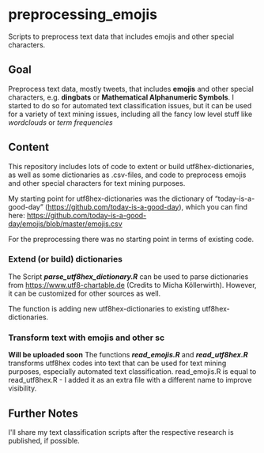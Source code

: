 # preprocessing_emojis
Scripts to preprocess text data that includes emojis and other special characters.

## Goal
Preprocess text data, mostly tweets, that includes **emojis** and other special characters, e.g. **dingbats** or **Mathematical Alphanumeric Symbols**. I started to do so for automated text classification issues, but it can be used for a variety of text mining issues, including all the fancy low level stuff like *wordclouds* or *term frequencies*

## Content
This repository includes lots of code to extent or build utf8hex-dictionaries, as well as some dictionaries as .csv-files, and code to preprocess emojis and other special characters for text mining purposes.

My starting point for utf8hex-dictionaries was the dictionary of “today-is-a-good-day” (https://github.com/today-is-a-good-day), which you can find here: https://github.com/today-is-a-good-day/emojis/blob/master/emojis.csv

For the preprocessing there was no starting point in terms of existing code.

### Extend (or build) dictionaries
The Script ***parse_utf8hex_dictionary.R*** can be used to parse dictionaries from https://www.utf8-chartable.de (Credits to Micha Köllerwirth). However, it can be customized for other sources as well.

The function  is adding new utf8hex-dictionaries to existing utf8hex-dictionaries. 

### Transform text with emojis and other sc
**Will be uploaded soon** The functions ***read_emojis.R*** and ***read_utf8hex.R*** transforms utf8hex codes into text that can be used for text mining purposes, especially automated text classification. read_emojis.R is equal to read_utf8hex.R - I added it as an extra file with a different name to improve visibility.

## Further Notes
I'll share my text classification scripts after the respective research is published, if possible.
